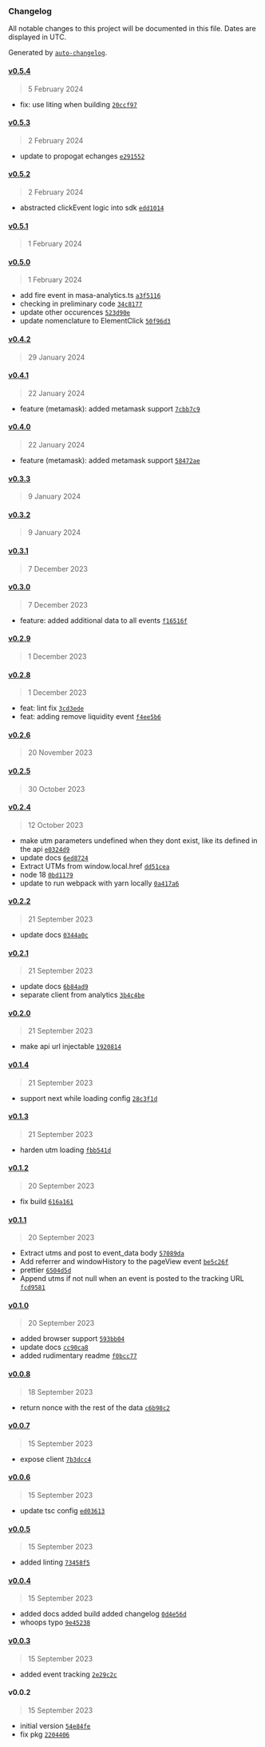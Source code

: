### Changelog

All notable changes to this project will be documented in this file. Dates are displayed in UTC.

Generated by [`auto-changelog`](https://github.com/CookPete/auto-changelog).

#### [v0.5.4](https://github.com/masa-finance/analytics-sdk/compare/v0.5.3...v0.5.4)

> 5 February 2024

- fix: use liting when building [`20ccf97`](https://github.com/masa-finance/analytics-sdk/commit/20ccf970b0bd60241acab2b36ae36abbcac8b48b)

#### [v0.5.3](https://github.com/masa-finance/analytics-sdk/compare/v0.5.2...v0.5.3)

> 2 February 2024

- update to propogat echanges [`e291552`](https://github.com/masa-finance/analytics-sdk/commit/e291552f91fb2c9772906b9ec2805940782386f6)

#### [v0.5.2](https://github.com/masa-finance/analytics-sdk/compare/v0.5.1...v0.5.2)

> 2 February 2024

- abstracted clickEvent logic into sdk [`edd1014`](https://github.com/masa-finance/analytics-sdk/commit/edd10141b4b74796709b08184b7bc86e23e7c198)

#### [v0.5.1](https://github.com/masa-finance/analytics-sdk/compare/v0.5.0...v0.5.1)

> 1 February 2024

#### [v0.5.0](https://github.com/masa-finance/analytics-sdk/compare/v0.4.2...v0.5.0)

> 1 February 2024

- add fire event in masa-analytics.ts [`a3f5116`](https://github.com/masa-finance/analytics-sdk/commit/a3f511695faa2afa0a33a3d67ed37321de0ca2e3)
- checking in preliminary code [`34c8177`](https://github.com/masa-finance/analytics-sdk/commit/34c81772713503c29c87cf73016c8458c8c26ec8)
- update other occurences [`523d90e`](https://github.com/masa-finance/analytics-sdk/commit/523d90e01d0cab9f56e31fff274c53b57af44f59)
- update nomenclature to ElementClick [`50f96d3`](https://github.com/masa-finance/analytics-sdk/commit/50f96d3a79679fd672b85168942ef2d22985706a)

#### [v0.4.2](https://github.com/masa-finance/analytics-sdk/compare/v0.4.1...v0.4.2)

> 29 January 2024

#### [v0.4.1](https://github.com/masa-finance/analytics-sdk/compare/v0.4.0...v0.4.1)

> 22 January 2024

- feature (metamask): added metamask support [`7cbb7c9`](https://github.com/masa-finance/analytics-sdk/commit/7cbb7c94a72a487d7d502feb4825d7dea5d600a3)

#### [v0.4.0](https://github.com/masa-finance/analytics-sdk/compare/v0.3.3...v0.4.0)

> 22 January 2024

- feature (metamask): added metamask support [`58472ae`](https://github.com/masa-finance/analytics-sdk/commit/58472aec57e87b05d452a00e6b670f22bd6564a6)

#### [v0.3.3](https://github.com/masa-finance/analytics-sdk/compare/v0.3.2...v0.3.3)

> 9 January 2024

#### [v0.3.2](https://github.com/masa-finance/analytics-sdk/compare/v0.3.1...v0.3.2)

> 9 January 2024

#### [v0.3.1](https://github.com/masa-finance/analytics-sdk/compare/v0.3.0...v0.3.1)

> 7 December 2023

#### [v0.3.0](https://github.com/masa-finance/analytics-sdk/compare/v0.2.9...v0.3.0)

> 7 December 2023

- feature: added additional data to all events [`f16516f`](https://github.com/masa-finance/analytics-sdk/commit/f16516f379034a8a91fea4d50eb2e23200941874)

#### [v0.2.9](https://github.com/masa-finance/analytics-sdk/compare/v0.2.8...v0.2.9)

> 1 December 2023

#### [v0.2.8](https://github.com/masa-finance/analytics-sdk/compare/v0.2.6...v0.2.8)

> 1 December 2023

- feat: lint fix [`3cd3ede`](https://github.com/masa-finance/analytics-sdk/commit/3cd3ede0c2ca2b6e6eb6403db0fc60f2a8a5e2c4)
- feat: adding remove liquidity event [`f4ee5b6`](https://github.com/masa-finance/analytics-sdk/commit/f4ee5b6d521d2fe8400a1b199e047acfd2cadb74)

#### [v0.2.6](https://github.com/masa-finance/analytics-sdk/compare/v0.2.5...v0.2.6)

> 20 November 2023

#### [v0.2.5](https://github.com/masa-finance/analytics-sdk/compare/v0.2.4...v0.2.5)

> 30 October 2023

#### [v0.2.4](https://github.com/masa-finance/analytics-sdk/compare/v0.2.2...v0.2.4)

> 12 October 2023

- make utm parameters undefined when they dont exist, like its defined in the api [`e0324d9`](https://github.com/masa-finance/analytics-sdk/commit/e0324d9ee01fbd27c255eed017e7f05753e4e833)
- update docs [`6ed8724`](https://github.com/masa-finance/analytics-sdk/commit/6ed8724c371a9035274e7e3a6f211b947d7371e6)
- Extract UTMs from window.local.href [`dd51cea`](https://github.com/masa-finance/analytics-sdk/commit/dd51cea28b361a6ec14c6ff5276800da4dc92c00)
- node 18 [`0bd1179`](https://github.com/masa-finance/analytics-sdk/commit/0bd1179f8497beec78bf28b57cfe3f0e529e4e24)
- update to run webpack with yarn locally [`0a417a6`](https://github.com/masa-finance/analytics-sdk/commit/0a417a6f7d918b520c566b4975bee04175ad4ac9)

#### [v0.2.2](https://github.com/masa-finance/analytics-sdk/compare/v0.2.1...v0.2.2)

> 21 September 2023

- update docs [`0344a0c`](https://github.com/masa-finance/analytics-sdk/commit/0344a0ca854a810813a751e01298fe3f782b3e3f)

#### [v0.2.1](https://github.com/masa-finance/analytics-sdk/compare/v0.2.0...v0.2.1)

> 21 September 2023

- update docs [`6b84ad9`](https://github.com/masa-finance/analytics-sdk/commit/6b84ad9de5a2d43ded48dd1afffbf8bacdb1a8f4)
- separate client from analytics [`3b4c4be`](https://github.com/masa-finance/analytics-sdk/commit/3b4c4be5a3b9aa9527e55af7494ffc0837936cc1)

#### [v0.2.0](https://github.com/masa-finance/analytics-sdk/compare/v0.1.4...v0.2.0)

> 21 September 2023

- make api url injectable [`1920814`](https://github.com/masa-finance/analytics-sdk/commit/1920814e27b9491a486b980b534eee1207708bf7)

#### [v0.1.4](https://github.com/masa-finance/analytics-sdk/compare/v0.1.3...v0.1.4)

> 21 September 2023

- support next while loading config [`28c3f1d`](https://github.com/masa-finance/analytics-sdk/commit/28c3f1dcbd36f7e7298ae81982553c00bde683c8)

#### [v0.1.3](https://github.com/masa-finance/analytics-sdk/compare/v0.1.2...v0.1.3)

> 21 September 2023

- harden utm loading [`fbb541d`](https://github.com/masa-finance/analytics-sdk/commit/fbb541d1d5dc9cb16caaa30561380b5b4f24bc17)

#### [v0.1.2](https://github.com/masa-finance/analytics-sdk/compare/v0.1.1...v0.1.2)

> 20 September 2023

- fix build [`616a161`](https://github.com/masa-finance/analytics-sdk/commit/616a161869b89cb83718560c9a5a4d2b425eb410)

#### [v0.1.1](https://github.com/masa-finance/analytics-sdk/compare/v0.1.0...v0.1.1)

> 20 September 2023

- Extract utms and post to event_data body [`57089da`](https://github.com/masa-finance/analytics-sdk/commit/57089dad15c8469c230520474173953c728377b3)
- Add referrer and windowHistory to the pageView event [`be5c26f`](https://github.com/masa-finance/analytics-sdk/commit/be5c26ffec3ed6d8ed57cc6b4027ca6b16d23338)
- prettier [`6504d5d`](https://github.com/masa-finance/analytics-sdk/commit/6504d5d1bb412265779504405a4dfccbcf99c6a6)
- Append utms if not null when an event is posted to the tracking URL [`fcd9581`](https://github.com/masa-finance/analytics-sdk/commit/fcd95818628e480d1fe18c85a97192bed062be92)

#### [v0.1.0](https://github.com/masa-finance/analytics-sdk/compare/v0.0.8...v0.1.0)

> 20 September 2023

- added browser support [`593bb04`](https://github.com/masa-finance/analytics-sdk/commit/593bb049219fc803d93c8f94cab80e40aa4fd426)
- update docs [`cc90ca8`](https://github.com/masa-finance/analytics-sdk/commit/cc90ca80d1d89b0d2dbc3db2ce87a5e56a6f15f0)
- added rudimentary readme [`f0bcc77`](https://github.com/masa-finance/analytics-sdk/commit/f0bcc774e5542fe1262bc2022b60b440e6d8ca87)

#### [v0.0.8](https://github.com/masa-finance/analytics-sdk/compare/v0.0.7...v0.0.8)

> 18 September 2023

- return nonce with the rest of the data [`c6b98c2`](https://github.com/masa-finance/analytics-sdk/commit/c6b98c23d1d56007c07b915b6d12e54ee5dbc8c0)

#### [v0.0.7](https://github.com/masa-finance/analytics-sdk/compare/v0.0.6...v0.0.7)

> 15 September 2023

- expose client [`7b3dcc4`](https://github.com/masa-finance/analytics-sdk/commit/7b3dcc4c84c7d474c37df934fdb6927584e82d64)

#### [v0.0.6](https://github.com/masa-finance/analytics-sdk/compare/v0.0.5...v0.0.6)

> 15 September 2023

- update tsc config [`ed03613`](https://github.com/masa-finance/analytics-sdk/commit/ed03613b879bf95079256918b09d0948f41f058a)

#### [v0.0.5](https://github.com/masa-finance/analytics-sdk/compare/v0.0.4...v0.0.5)

> 15 September 2023

- added linting [`73458f5`](https://github.com/masa-finance/analytics-sdk/commit/73458f54ed771ef4f3b701c2cc15a158c85624bf)

#### [v0.0.4](https://github.com/masa-finance/analytics-sdk/compare/v0.0.3...v0.0.4)

> 15 September 2023

- added docs added build added changelog [`0d4e56d`](https://github.com/masa-finance/analytics-sdk/commit/0d4e56dd00beedbe63985bfecb32dd92b82a9373)
- whoops typo [`9e45238`](https://github.com/masa-finance/analytics-sdk/commit/9e45238eb27f96e94a2ee3362c3552a8b930cb65)

#### [v0.0.3](https://github.com/masa-finance/analytics-sdk/compare/v0.0.2...v0.0.3)

> 15 September 2023

- added event tracking [`2e29c2c`](https://github.com/masa-finance/analytics-sdk/commit/2e29c2cbf0b79938dece0aa97bffe55a20438c1f)

#### v0.0.2

> 15 September 2023

- initial version [`54e84fe`](https://github.com/masa-finance/analytics-sdk/commit/54e84febf5ee6e3ceb08f9fa5ab39ba21563033b)
- fix pkg [`2204406`](https://github.com/masa-finance/analytics-sdk/commit/22044062623bf383d952edea1a8e75ad1b49afe2)
